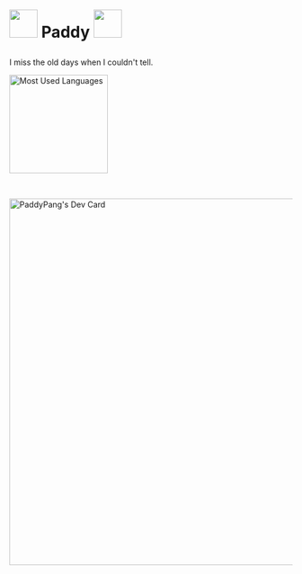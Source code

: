 # <p><img src="https://media.giphy.com/media/2tSjtWDKgkTX1abJf8/giphy.gif" width="50px"> Paddy <img src="https://media.giphy.com/media/2tSjtWDKgkTX1abJf8/giphy.gif" width="50px"></p>
I miss the old days when I couldn't tell. 


<p align="left"><img height=175 alt="Most Used Languages" src="https://github-readme-stats.vercel.app/api/top-langs/?username=PaddyPang&layout=compact&theme=dark" /></p>&nbsp;&nbsp;

<p align="left"><a href="https://app.daily.dev/pyjyingjie"><img src="https://api.daily.dev/devcards/v2/bpDJs1Fn22G66fJVkXHjt.png?r=1b9&type=wide" width="652" alt="PaddyPang's Dev Card"/></a></p>
